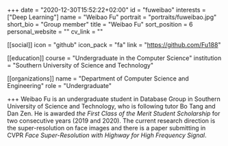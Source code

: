 +++
date = "2020-12-30T15:52:22+02:00"
id = "fuweibao"
interests = ["Deep Learning"]
name = "Weibao Fu"
portrait = "portraits/fuweibao.jpg"
short_bio = "Group member"
title = "Weibao Fu"
sort_position = 6
personal_website = ""
cv_link = ""

[[social]]
    icon = "github"
    icon_pack = "fa"
    link = "https://github.com/Fu188"

[[education]]
    course = "Undergraduate in the Computer Science"
    institution = "Southern University of Science and Technology"

[[organizations]]
    name = "Department of Computer Science and Engineering"
    role = "Undergraduate"

+++
Weibao Fu is an undergraduate student in Database Group in Southern University of Science and Technology, who is following tutor Bo Tang and Dan Zen. He is awarded *the First Class of the Merit Student Scholarship* for two consecutive years (2019 and 2020).  The current research direction is the super-resolution on face images and there is a paper submitting in CVPR *Face Super-Resolution with Highway for High Frequency Signal*.